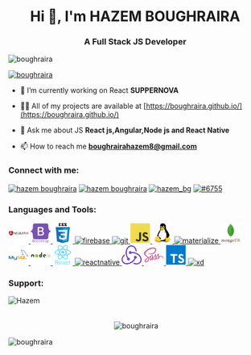 <h1 align="center">Hi 👋, I'm HAZEM BOUGHRAIRA</h1>
<h3 align="center">A Full Stack JS Developer</h3>

<p align="left"> <img src="https://komarev.com/ghpvc/?username=boughraira&label=Profile%20views&color=0e75b6&style=flat" alt="boughraira" /> </p>

<p align="left"> <a href="https://github.com/ryo-ma/github-profile-trophy"><img src="https://github-profile-trophy.vercel.app/?username=boughraira" alt="boughraira" /></a> </p>

- 🔭 I’m currently working on React **SUPPERNOVA**

- 👨‍💻 All of my projects are available at [https://boughraira.github.io/](https://boughraira.github.io/)

- 💬 Ask me about JS **React js,Angular,Node js and React Native**

- 📫 How to reach me **boughrairahazem8@gmail.com**

<h3 align="left">Connect with me:</h3>
<p align="left">
<a href="https://linkedin.com/in/hazem boughraira" target="blank"><img align="center" src="https://cdn.jsdelivr.net/npm/simple-icons@3.0.1/icons/linkedin.svg" alt="hazem boughraira" height="30" width="40" /></a>
<a href="https://fb.com/hazem boughraira" target="blank"><img align="center" src="https://cdn.jsdelivr.net/npm/simple-icons@3.0.1/icons/facebook.svg" alt="hazem boughraira" height="30" width="40" /></a>
<a href="https://instagram.com/hazem_bg" target="blank"><img align="center" src="https://cdn.jsdelivr.net/npm/simple-icons@3.0.1/icons/instagram.svg" alt="hazem_bg" height="30" width="40" /></a>
<a href="https://discord.gg/#6755" target="blank"><img align="center" src="https://cdn.jsdelivr.net/npm/simple-icons@3.0.1/icons/discord.svg" alt="#6755" height="30" width="40" /></a>
</p>

<h3 align="left">Languages and Tools:</h3>
<p align="left"> <a href="https://angular.io" target="_blank"> <img src="https://raw.githubusercontent.com/devicons/devicon/master/icons/angularjs/angularjs-original-wordmark.svg" alt="angularjs" width="40" height="40"/> </a> <a href="https://getbootstrap.com" target="_blank"> <img src="https://raw.githubusercontent.com/devicons/devicon/master/icons/bootstrap/bootstrap-plain-wordmark.svg" alt="bootstrap" width="40" height="40"/> </a> <a href="https://www.w3schools.com/css/" target="_blank"> <img src="https://raw.githubusercontent.com/devicons/devicon/master/icons/css3/css3-original-wordmark.svg" alt="css3" width="40" height="40"/> </a> <a href="https://firebase.google.com/" target="_blank"> <img src="https://www.vectorlogo.zone/logos/firebase/firebase-icon.svg" alt="firebase" width="40" height="40"/> </a> <a href="https://git-scm.com/" target="_blank"> <img src="https://www.vectorlogo.zone/logos/git-scm/git-scm-icon.svg" alt="git" width="40" height="40"/> </a> <a href="https://developer.mozilla.org/en-US/docs/Web/JavaScript" target="_blank"> <img src="https://raw.githubusercontent.com/devicons/devicon/master/icons/javascript/javascript-original.svg" alt="javascript" width="40" height="40"/> </a> <a href="https://www.linux.org/" target="_blank"> <img src="https://raw.githubusercontent.com/devicons/devicon/master/icons/linux/linux-original.svg" alt="linux" width="40" height="40"/> </a> <a href="https://materializecss.com/" target="_blank"> <img src="https://raw.githubusercontent.com/prplx/svg-logos/5585531d45d294869c4eaab4d7cf2e9c167710a9/svg/materialize.svg" alt="materialize" width="40" height="40"/> </a> <a href="https://www.mongodb.com/" target="_blank"> <img src="https://raw.githubusercontent.com/devicons/devicon/master/icons/mongodb/mongodb-original-wordmark.svg" alt="mongodb" width="40" height="40"/> </a> <a href="https://www.mysql.com/" target="_blank"> <img src="https://raw.githubusercontent.com/devicons/devicon/master/icons/mysql/mysql-original-wordmark.svg" alt="mysql" width="40" height="40"/> </a> <a href="https://nodejs.org" target="_blank"> <img src="https://raw.githubusercontent.com/devicons/devicon/master/icons/nodejs/nodejs-original-wordmark.svg" alt="nodejs" width="40" height="40"/> </a> <a href="https://reactjs.org/" target="_blank"> <img src="https://raw.githubusercontent.com/devicons/devicon/master/icons/react/react-original-wordmark.svg" alt="react" width="40" height="40"/> </a> <a href="https://reactnative.dev/" target="_blank"> <img src="https://reactnative.dev/img/header_logo.svg" alt="reactnative" width="40" height="40"/> </a> <a href="https://redux.js.org" target="_blank"> <img src="https://raw.githubusercontent.com/devicons/devicon/master/icons/redux/redux-original.svg" alt="redux" width="40" height="40"/> </a> <a href="https://sass-lang.com" target="_blank"> <img src="https://raw.githubusercontent.com/devicons/devicon/master/icons/sass/sass-original.svg" alt="sass" width="40" height="40"/> </a> <a href="https://www.typescriptlang.org/" target="_blank"> <img src="https://raw.githubusercontent.com/devicons/devicon/master/icons/typescript/typescript-original.svg" alt="typescript" width="40" height="40"/> </a> <a href="https://www.adobe.com/products/xd.html" target="_blank"> <img src="https://cdn.worldvectorlogo.com/logos/adobe-xd.svg" alt="xd" width="40" height="40"/> </a> </p>

<h3 align="left">Support:</h3>
<p><a href="https://www.buymeacoffee.com/Hazem"> <img align="left" src="https://cdn.buymeacoffee.com/buttons/v2/default-yellow.png" height="50" width="210" alt="Hazem" /></a></p><br><br>

<p><img align="center" src="https://github-readme-stats.vercel.app/api/top-langs?username=boughraira&show_icons=true&locale=en&layout=compact" alt="boughraira" /></p>

<p><img align="center" src="https://github-readme-streak-stats.herokuapp.com/?user=boughraira&" alt="boughraira" /></p>

